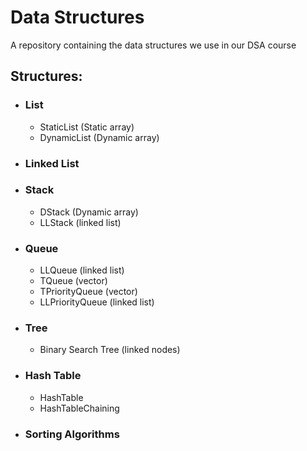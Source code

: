 # Data Structures
A repository containing the data structures we use in our DSA course

## Structures:

* ### List
  * StaticList (Static array)
  * DynamicList (Dynamic array)
* ### Linked List
* ### Stack
  * DStack (Dynamic array)
  * LLStack (linked list)
* ### Queue
  * LLQueue (linked list)
  * TQueue (vector)
  * TPriorityQueue (vector)
  * LLPriorityQueue (linked list)
* ### Tree
  * Binary Search Tree (linked nodes) 
* ### Hash Table
  * HashTable
  * HashTableChaining
* ### Sorting Algorithms
